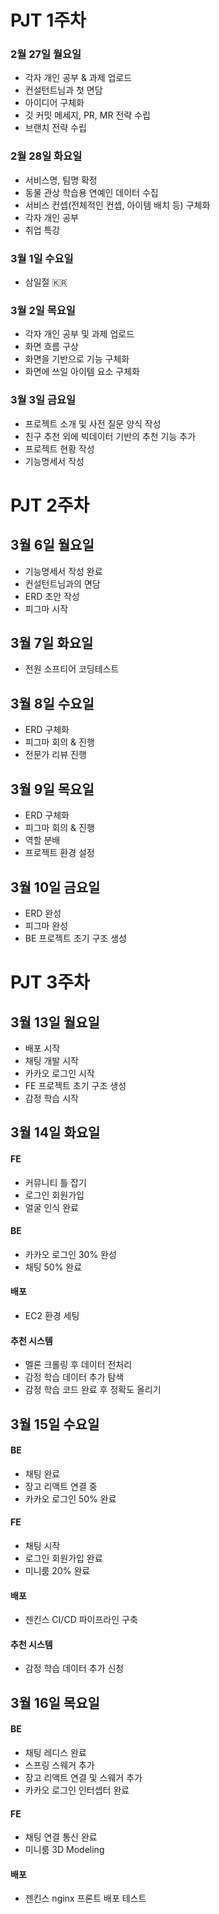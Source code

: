 # PJT 1주차

### 2월 27일 월요일

- 각자 개인 공부 & 과제 업로드
- 컨설턴트님과 첫 면담
- 아이디어 구체화
- 깃 커밋 메세지, PR, MR 전략 수립
- 브랜치 전략 수립

### 2월 28일 화요일

- 서비스명, 팀명 확정
- 동물 관상 학습용 연예인 데이터 수집
- 서비스 컨셉(전체적인 컨셉, 아이템 배치 등) 구체화
- 각자 개인  공부
- 취업 특강

### 3월 1일 수요일
- 삼일절 :kr:

### 3월 2일 목요일

- 각자 개인 공부 및 과제 업로드
- 화면 흐름 구상
- 화면을 기반으로 기능 구체화
- 화면에 쓰일 아이템 요소 구체화

### 3월 3일 금요일

- 프로젝트 소개 및 사전 질문 양식 작성
- 친구 추천 외에 빅데이터 기반의 추천 기능 추가
- 프로젝트 현황 작성
- 기능명세서 작성

# PJT 2주차

## 3월 6일 월요일
- 기능명세서 작성 완료
- 컨설턴트님과의 면담
- ERD 초안 작성
- 피그마 시작

## 3월 7일 화요일
- 전원 소프티어 코딩테스트

## 3월 8일 수요일
- ERD 구체화
- 피그마 회의 & 진행
- 전문가 리뷰 진행

## 3월 9일 목요일
- ERD 구체화
- 피그마 회의 & 진행
- 역할 분배
- 프로젝트 환경 설정

## 3월 10일 금요일
- ERD 완성
- 피그마 완성
- BE 프로젝트 초기 구조 생성

# PJT 3주차

## 3월 13일 월요일
- 배포 시작
- 채팅 개발 시작
- 카카오 로그인 시작
- FE 프로젝트 초기 구조 생성
- 감정 학습 시작

## 3월 14일 화요일
#### FE
- 커뮤니티 틀 잡기
- 로그인 회원가입
- 얼굴 인식 완료

#### BE
- 카카오 로그인 30% 완성
- 채팅 50% 완료

#### 배포
- EC2 환경 세팅

#### 추천 시스템
- 멜론 크롤링 후 데이터 전처리
- 감정 학습 데이터 추가 탐색
- 감정 학습 코드 완료 후 정확도 올리기

## 3월 15일 수요일

#### BE
- 채팅 완료
- 장고 리액트 연결 중
- 카카오 로그인 50% 완료

#### FE
- 채팅 시작
- 로그인 회원가입 완료
- 미니룸 20% 완료

#### 배포
- 젠킨스 CI/CD 파이프라인 구축

#### 추천 시스템
- 감정 학습 데이터 추가 신청

## 3월 16일 목요일

#### BE
- 채팅 레디스 완료
- 스프링 스웨거 추가
- 장고 리액트 연결 및 스웨거 추가
- 카카오 로그인 인터셉터 완료

#### FE
- 채팅 연결 통신 완료
- 미니룸 3D Modeling

#### 배포
- 젠킨스 nginx 프론트 배포 테스트
